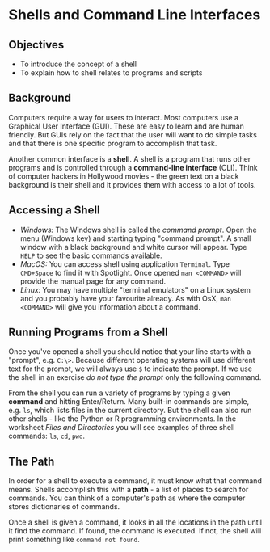 # Shells and Command Line Interfaces

## Objectives

* To introduce the concept of a shell
* To explain how to shell relates to programs and scripts

## Background

Computers require a way for users to interact. Most computers use a Graphical User Interface (GUI). These are easy to learn and are human friendly. But GUIs rely on the fact that the user will want to do simple tasks and that there is one specific program to accomplish that task.

Another common interface is a **shell**. A shell is a program that runs other programs and is controlled through a **command-line interface** (CLI). Think of computer hackers in Hollywood movies - the green text on a black background is their shell and it provides them with access to a lot of tools.

## Accessing a Shell

* *Windows:* The Windows shell is called the *command prompt*. Open the menu (Windows key) and starting typing "command prompt". A small window with a black background and white cursor will appear. Type `HELP` to see the basic commands available.
* *MacOS:* You can access shell using application `Terminal`. Type `CMD+Space` to find it with Spotlight. Once opened `man <COMMAND>` will provide the manual page for any command.
* *Linux:* You may have multiple "terminal emulators" on a Linux system and you probably have your favourite already. As with OsX, `man <COMMAND>` will give you information about a command.

## Running Programs from a Shell

Once you've opened a shell you should notice that your line starts with a "prompt", e.g. `C:\>`. Because different operating systems will use different text for the prompt, we will always use `$` to indicate the prompt. If we use the shell in an exercise *do not type the prompt* only the following command.

From the shell you can run a variety of programs by typing a given **command** and hitting Enter/Return. Many built-in commands are simple, e.g. `ls`, which lists files in the current directory. But the shell can also run other shells - like the Python or R programming environments. In the worksheet *Files and Directories* you will see examples of three shell commands: `ls`, `cd`, `pwd`.

## The Path

In order for a shell to execute a command, it must know what that command means. Shells accomplish this with a **path** - a list of places to search for commands. You can think of a computer's path as where the computer stores dictionaries of commands.

Once a shell is given a command, it looks in all the locations in the path until it find the command. If found, the command is executed. If not, the shell will print something like `command not found`.
